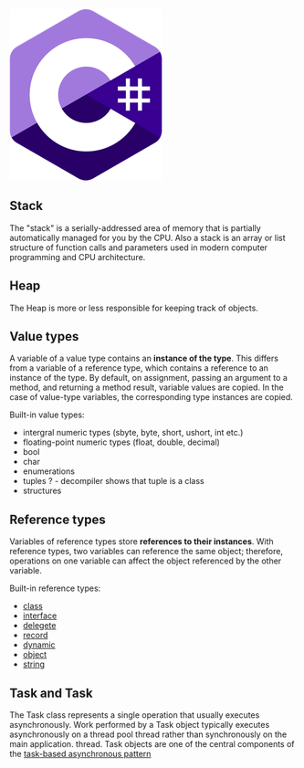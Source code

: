 ![logo](./assets/cs.png)

## Stack
The "stack" is a serially-addressed area of memory that is partially automatically managed for you by the CPU. Also a stack is an array or list structure of function calls and parameters used in modern computer programming and CPU architecture.

## Heap
The Heap is more or less responsible for keeping track of objects.

## Value types
A variable of a value type contains an **instance of the type**. This differs from a variable of a reference type, which contains a reference to an instance of the type. 
By default, on assignment, passing an argument to a method, and returning a method result, variable values are copied. In the case of value-type variables, the corresponding type instances are copied.

Built-in value types:
- intergral numeric types (sbyte, byte, short, ushort, int etc.)
- floating-point numeric types (float, double, decimal)
- bool
- char 
- enumerations
- tuples ? - decompiler shows that tuple is a class
- structures

## Reference types
Variables of reference types store **references to their instances**. With reference types, two variables can reference the same object; therefore, operations on one variable can affect the object referenced by the other variable.

Built-in reference types:
- [class](https://docs.microsoft.com/en-us/dotnet/csharp/language-reference/keywords/class)
- [interface](https://docs.microsoft.com/en-us/dotnet/csharp/language-reference/keywords/interface)
- [delegete](https://docs.microsoft.com/en-us/dotnet/csharp/language-reference/builtin-types/reference-types)
- [record](https://docs.microsoft.com/en-us/dotnet/csharp/language-reference/builtin-types/record)
- [dynamic](https://docs.microsoft.com/en-us/dotnet/csharp/language-reference/builtin-types/reference-types)
- [object](https://docs.microsoft.com/en-us/dotnet/csharp/language-reference/builtin-types/reference-types)
- [string](https://docs.microsoft.com/en-us/dotnet/csharp/language-reference/builtin-types/reference-types)

## Task and Task<TResult>
The Task class represents a single operation that usually executes asynchronously. Work performed by a Task object typically executes asynchronously on a thread pool thread rather than synchronously on the main application. thread. Task objects are one of the central components of the [task-based asynchronous pattern](https://docs.microsoft.com/en-us/dotnet/standard/asynchronous-programming-patterns/task-based-asynchronous-pattern-tap)